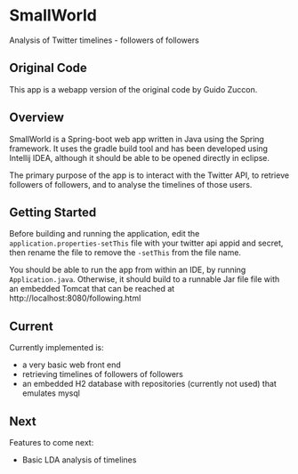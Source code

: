 SmallWorld
==========

Analysis of Twitter timelines - followers of followers

Original Code
-------------

This app is a webapp version of the original code by Guido Zuccon. 

Overview
---------

SmallWorld is a Spring-boot web app written in Java using the Spring framework. It uses the gradle build tool and has been developed using Intellij IDEA, although it should be able to be opened directly in eclipse.

The primary purpose of the app is to interact with the Twitter API, to retrieve followers of followers, and to analyse the timelines of those users.

Getting Started
---------------

Before building and running the application, edit the ``application.properties-setThis`` file with your twitter api appid and secret, then rename the file to remove the ``-setThis`` from the file name.

You should be able to run the app from within an IDE, by running ``Application.java``. Otherwise, it should build to a runnable Jar file file with an embedded Tomcat that can be reached at http://localhost:8080/following.html


Current
-------

Currently implemented is: 
  - a very basic web front end
  - retrieving timelines of followers of followers
  - an embedded H2 database with repositories (currently not used) that emulates mysql

Next
----

Features to come next:
  - Basic LDA analysis of timelines
